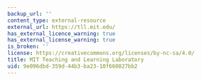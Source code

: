 ```yaml
---
backup_url: ''
content_type: external-resource
external_url: https://tll.mit.edu/
has_external_licence_warning: true
has_external_license_warning: true
is_broken: ''
license: https://creativecommons.org/licenses/by-nc-sa/4.0/
title: MIT Teaching and Learning Laboratory
uid: 9e096dbd-359d-44b3-ba23-10f660827bb2
---
```

